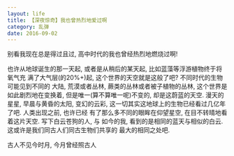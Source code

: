 ```yaml
---
layout: life
title: 【深夜惊奇】我也曾热烈地爱过啊
category: 乱弹
date: 2016-09-02
---
```


别看我现在总是得过且过, 高中时代的我也曾经热烈地燃烧过啊!

也许从地球诞生的那一天起, 或者是从稍后的某天起, 比如蓝藻等浮游植物终于将氧气充
满了大气层(的20%+)起, 这个世界的天空就是这般了吧? 不同时代的生物可能见到不同的
大陆, 荒漠或者丛林, 蕨类的丛林或者被子植物的丛林, 这个世界是如此剧烈地在变换着,
但是唯一(算不算唯一呢)不变的, 却是这蔚蓝的天空. 漫天的星星, 早晨与黄昏的太阳,
变幻的云彩, 这一切其实这地球上的生物已经看过几亿年了吧. 人类出现之前, 也许已经
有了那么多不同的眼眸在仰望星空, 在目不转晴地看着这片天空. 写下白云苍狗的人, 与
如今的我, 看到的是相同的蓝天与相似的白云. 这或许是我们同古人们同古生物们共享的
最大的相同之处吧. 

古人不见今时月, 今月曾经照古人
